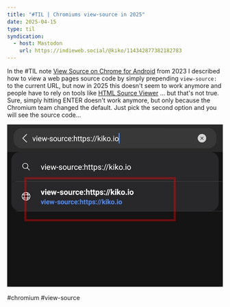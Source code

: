 ```yaml
---
title: "#TIL | Chromiums view-source in 2025"
date: 2025-04-15
type: til
syndication:
  - host: Mastodon
    url: https://indieweb.social/@kiko/114342877382182783
---
```


In the #TIL note [View Source on Chrome for Android](/notes/2023/view-source-on-chrome-android/) from 2023 I described how to view a web pages source code by simply prepending `view-source:` to the current URL, but now in 2025 this doesn't seem to work anymore and people have to rely on tools like [HTML Source Viewer](https://trevorfox.com/tools/source-viewer/) ... but that's not true. Sure, simply hitting ENTER doesn't work anymore, but only because the Chromium team changed the default. Just pick the second option and you will see the source code...

![Android Screenshot](_attachments/Screenshot_2025-04-15_093329.png)

#chromium #view-source

